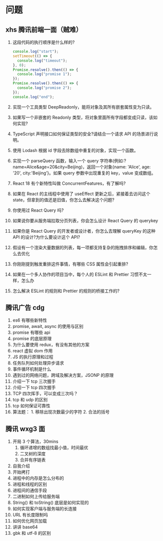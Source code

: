 # 问题

## xhs 腾讯前端一面（贼难）

1. 这段代码的执行顺序是什么样的?

   ```js
   console.log("start");
   setTimeout(() => {
     console.log("timeout");
   }, 0);
   Promise.resolve().then(() => {
     console.log("promise 1");
   });
   Promise.resolve().then(() => {
     console.log("promise 2");
   });
   console.log("end");
   ```

2. 实现一个工具类型 DeepReadonly，能将对象及其所有嵌套属性变为只读。
3. 如果写一个非嵌套的 Readonly 类型，将对象里面所有字段都变成只读，该如何实现?
4. TypeScript 声明接口如何保证类型的安全?请结合一个请求 API 的场景进行说明。
5. 使用 Lodash 根据 id 字段去除数组中重复的对象，实现一个函数。
6. 实现一个 parseQuery 函数，输入一个 query 字符串(例如:?name=Alice&age=20&city=Beijing)，返回一个对象{name: 'Alice', age: '20', city:'Beijing’}。如果 query 参数中出现重复的 key，value 变成数组。
7. React 18 有个新特性叫做 ConcurrentFeatures，有了解吗?
8. 如果在 React 的主线程中使用了 useEffect 更新之后，紧接着去访问这个 state，但拿到的值还是旧值，你怎么去解决这个问题?
9. 你使用过 React Query 吗?
10. 如果说你要从服务端拉取分页列表，你会怎么设计 React Query 的 querykey
11. 如果你是 React Query 的开发者或设计者，你怎么去理解 queryKey 的这种 API 的设计?为什么要设计这个 API?
12. 假设有一个渲染大量数据的列表，每一项都支持复杂的拖拽排序和编辑，你怎么去优化
13. 你刚刚提到触发重排这件事情，有哪些 CSS 属性会引起重排?
14. 如果在一个多人协作的项目当中，每个人的 ESLint 和 Prettier 习惯不太一样，怎么办
15. 怎么解决 ESLint 的规则和 Prettier 的规则的桥接工作的?

## 腾讯广告 cdg

1. es6 有哪些新特性
2. promise, await, async 的使用与区别
3. promise 有哪些 api
4. promise 的底层原理
5. 为什么要使用 redux，有没有其他的方案
6. react 虚拟 dom 作用
7. JS 的执行原理和过程
8. 任务队列如何处理异步请求
9. 事件循环机制是什么
10. 遇到过的网络问题，跨域及解决方案，JSONP 的原理
11. 介绍一下 tcp 三次握手
12. 介绍一下 tcp 四次握手
13. TCP 四次挥手，可以变成三次吗？
14. tcp 和 udp 的区别
15. tcp 如何保证可靠性
16. 算法题： 1. 移除出现次数最少的字符 2. 合法的括号

## 腾讯 wxg3 面

1. 开局 3 个算法，30mins
   1. 循环递增的数组找最小值，时间最优
   2. 二叉树的深度
   3. 合并有序链表
2. 自我介绍
3. 开始拷打
4. 进程中的内存是怎么分布的
5. 进程和线程的区别
6. 进程间的通信手段
7. 二进制如何上传给服务端
8. String() 和 toString() 底层是如何实现的
9. 如何实现客户端与服务端的长连接
10. URL 有长度限制吗
11. 如何优化网页加载
12. 讲讲 base64
13. gbk 和 utf-8 的区别
